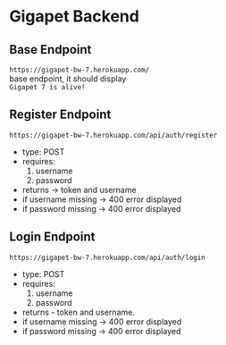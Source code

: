 # Gigapet Backend

## Base Endpoint

`https://gigapet-bw-7.herokuapp.com/`  
base endpoint, it should display  
`Gigapet 7 is alive!`

## Register Endpoint

`https://gigapet-bw-7.herokuapp.com/api/auth/register`

- type: POST
- requires:
  1. username
  1. password
- returns -> token and username
- if username missing -> 400 error displayed
- if password missing -> 400 error displayed

## Login Endpoint

`https://gigapet-bw-7.herokuapp.com/api/auth/login`

- type: POST
- requires:
  1. username
  1. password
- returns - token and username.
- if username missing -> 400 error displayed
- if password missing -> 400 error displayed
